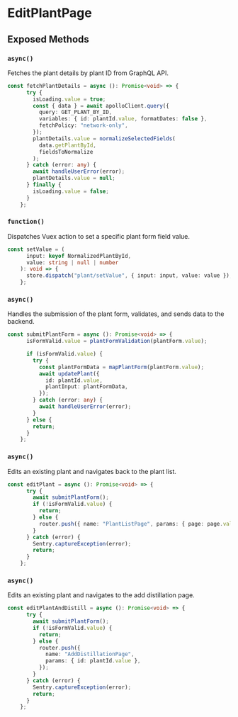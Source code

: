 # EditPlantPage

## Exposed Methods

### `async()`
Fetches the plant details by plant ID from GraphQL API.

```ts
const fetchPlantDetails = async (): Promise<void> => {
      try {
        isLoading.value = true;
        const { data } = await apolloClient.query({
          query: GET_PLANT_BY_ID,
          variables: { id: plantId.value, formatDates: false },
          fetchPolicy: "network-only",
        });
        plantDetails.value = normalizeSelectedFields(
          data.getPlantById,
          fieldsToNormalize
        );
      } catch (error: any) {
        await handleUserError(error);
        plantDetails.value = null;
      } finally {
        isLoading.value = false;
      }
    };
```

### `function()`
Dispatches Vuex action to set a specific plant form field value.

```ts
const setValue = (
      input: keyof NormalizedPlantById,
      value: string | null | number
    ): void => {
      store.dispatch("plant/setValue", { input: input, value: value });
    };
```

### `async()`
Handles the submission of the plant form, validates, and sends data to the backend.

```ts
const submitPlantForm = async (): Promise<void> => {
      isFormValid.value = plantFormValidation(plantForm.value);

      if (isFormValid.value) {
        try {
          const plantFormData = mapPlantForm(plantForm.value);
          await updatePlant({
            id: plantId.value,
            plantInput: plantFormData,
          });
        } catch (error: any) {
          await handleUserError(error);
        }
      } else {
        return;
      }
    };
```

### `async()`
Edits an existing plant and navigates back to the plant list.

```ts
const editPlant = async (): Promise<void> => {
      try {
        await submitPlantForm();
        if (!isFormValid.value) {
          return;
        } else {
          router.push({ name: "PlantListPage", params: { page: page.value } });
        }
      } catch (error) {
        Sentry.captureException(error);
        return;
      }
    };
```

### `async()`
Edits an existing plant and navigates to the add distillation page.

```ts
const editPlantAndDistill = async (): Promise<void> => {
      try {
        await submitPlantForm();
        if (!isFormValid.value) {
          return;
        } else {
          router.push({
            name: "AddDistillationPage",
            params: { id: plantId.value },
          });
        }
      } catch (error) {
        Sentry.captureException(error);
        return;
      }
    };
```
